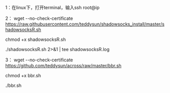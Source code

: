 1：在linux下，打开terminal，输入ssh root@ip

2：
wget --no-check-certificate  https://raw.githubusercontent.com/teddysun/shadowsocks_install/master/shadowsocksR.sh

chmod +x shadowsocksR.sh

./shadowsocksR.sh 2>&1 | tee shadowsocksR.log

3：
wget --no-check-certificate https://github.com/teddysun/across/raw/master/bbr.sh

chmod +x bbr.sh

./bbr.sh